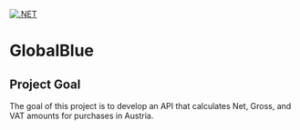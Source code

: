 [![.NET](https://github.com/tibor-horvath/GlobalBlue/actions/workflows/dotnet.yml/badge.svg)](https://github.com/tibor-horvath/GlobalBlue/actions/workflows/dotnet.yml)

# GlobalBlue

## Project Goal

The goal of this project is to develop an API that calculates Net, Gross, and VAT amounts for purchases in Austria.
